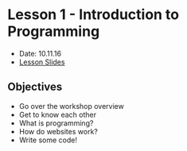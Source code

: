 # Lesson 1 - Introduction to Programming

* Date: 10.11.16
* [Lesson Slides](https://docs.google.com/presentation/d/1_mp9eitfE00Vg12BRqkh6EdT8mhL3ArXCtdYy6G-V5U/edit?usp=sharing)

## Objectives

* Go over the workshop overview
* Get to know each other
* What is programming?
* How do websites work?
* Write some code!

